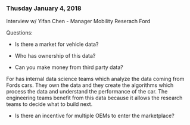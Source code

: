 ### Thusday January 4, 2018

Interview w/ Yifan Chen - Manager Mobility Reserach Ford

Questions:

- Is there a market for vehicle data?

- Who has ownership of this data?

- Can you make money from third party data?

For has internal data science teams which analyze the data coming from Fords cars. They own the data and they create the
algorithms which process the data and understand the performance of the car. The engineering teams benefit from this data because
it allows the research teams to decide what to build next. 

- Is there an incentive for multiple OEMs to enter the marketplace?
